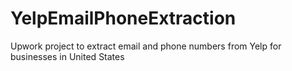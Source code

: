# YelpEmailPhoneExtraction
Upwork project to extract email and phone numbers from Yelp for businesses in United States
